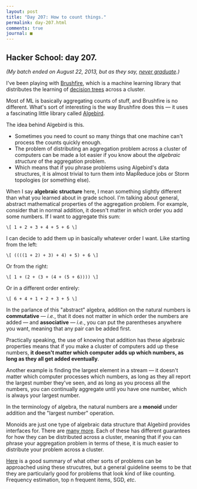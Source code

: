 ```yaml
---
layout: post
title: "Day 207: How to count things."
permalink: day-207.html
comments: true
journal: ■
---
```


## Hacker School: day 207.

*(My batch ended on August 22, 2013, but as they say, [never graduate](https://www.hackerschool.com/).)*

I've been playing with [Brushfire](https://github.com/avibryant/brushfire), which is a machine learning library that distributes the learning of [decision trees](http://en.wikipedia.org/wiki/Decision_tree) across a cluster.

Most of ML is basically aggregating counts of stuff, and Brushfire is no different. What's sort of interesting is the way Brushfire does this &mdash; it uses a fascinating little library called [Algebird](https://github.com/twitter/algebird).

The idea behind Algebird is this.

* Sometimes you need to count so many things that one machine can't process the counts quickly enough.
* The problem of distributing an aggregation problem across a cluster of computers can be made a lot easier if you know about the *algebraic structure* of the aggregation problem.
* Which means that if you phrase problems using Algebird's data structures, it is almost trivial to turn them into MapReduce jobs or Storm topologies (or something else).

When I say **algebraic structure** here, I mean something slightly different than what you learned about in grade school. I'm talking about general, abstract mathematical properties of the aggregation problem. For example, consider that in normal addition, it doesn't matter in which order you add some numbers. If I want to aggregate this sum:

`\[ 1 + 2 + 3 + 4 + 5 + 6 \]`

I can decide to add them up in basically whatever order I want. Like starting from the left:

`\[ ((((1 + 2) + 3) + 4) + 5) + 6 \]`

Or from the right:

`\[ 1 + (2 + (3 + (4 + (5 + 6)))) \]`

Or in a different order entirely:

`\[ 6 + 4 + 1 + 2 + 3 + 5 \]`

In the parlance of this "abstract" algebra, addition on the natural numbers is **commutative** &mdash; *i.e.*, that it does not matter in which order the numbers are added &mdash; and **associative** &mdash; *i.e.*, you can put the parentheses anywhere you want, meaning that any pair can be added first.

Practically speaking, the use of knowing that addition has these algebraic properties means that if you make a cluster of computers add up these numbers, **it doesn't matter which computer adds up which numbers, as long as they all get added eventually**.

Another example is finding the largest element in a stream &mdash; it doesn't matter which computer processes which numbers, as long as they all report the largest number they've seen, and as long as you process all the numbers, you can continually aggregate until you have one number, which is always your largest number.

In the terminology of algebra, the natural numbers are a **monoid** under addition and the "largest number" operation.

Monoids are just one type of algebraic data structure that Algebird provides interfaces for. There are [many more](https://github.com/twitter/algebird/wiki/Abstract-algebra-definitions). Each of these has different guarantees for how they can be distributed across a cluster, meaning that if you can phrase your aggregation problem in terms of these, it is much easier to distribute your problem across a cluster.

[Here](http://www.michael-noll.com/blog/2013/12/02/twitter-algebird-monoid-monad-for-large-scala-data-analytics/) is a good summary of what other sorts of problems can be approached using these strucutres, but a general guideline seems to be that they are particularly good for problems that look kind of like counting. Frequency estimation, top n frequent items, SGD, *etc*.